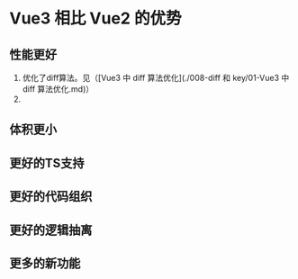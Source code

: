 # Vue3 相比 Vue2 的优势

## 性能更好

1. 优化了diff算法。见（[Vue3 中 diff 算法优化](./008-diff 和 key/01-Vue3 中 diff 算法优化.md)）
2. 

## 体积更小

## 更好的TS支持

## 更好的代码组织

## 更好的逻辑抽离

## 更多的新功能



